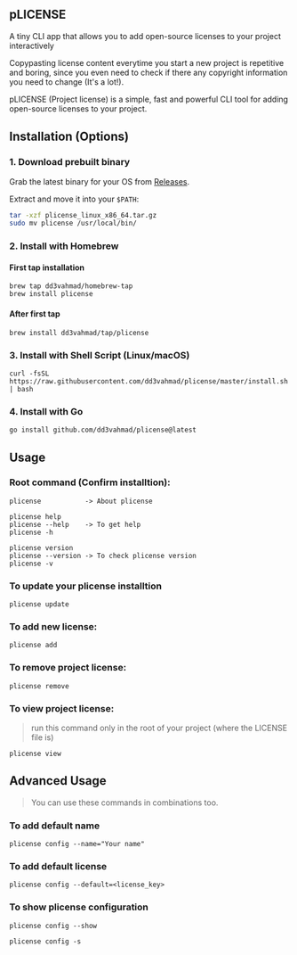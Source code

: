 ## pLICENSE

A tiny CLI app that allows you to add open-source licenses to your project interactively

Copypasting license content everytime you start a new project is repetitive and boring, since you
even need to check if there any copyright information you need to change (It's a lot!).

pLICENSE (Project license) is a simple, fast and powerful CLI tool for adding open-source licenses to your project.

## Installation (Options)

### 1. Download prebuilt binary
Grab the latest binary for your OS from [Releases](https://github.com/dd3vahmad/plicense/releases).

Extract and move it into your `$PATH`:
```bash
tar -xzf plicense_linux_x86_64.tar.gz
sudo mv plicense /usr/local/bin/
```

### 2. Install with Homebrew
#### First tap installation
```
brew tap dd3vahmad/homebrew-tap
brew install plicense
```

#### After first tap
```
brew install dd3vahmad/tap/plicense
```

### 3. Install with Shell Script (Linux/macOS)
```
curl -fsSL https://raw.githubusercontent.com/dd3vahmad/plicense/master/install.sh | bash
```

### 4. Install with Go
```
go install github.com/dd3vahmad/plicense@latest
```

## Usage
### Root command (Confirm installtion):
```
plicense           -> About plicense

plicense help
plicense --help    -> To get help
plicense -h

plicense version
plicense --version -> To check plicense version
plicense -v
```
### To update your plicense installtion
```
plicense update
```
### To add new license:
```
plicense add
```
### To remove project license:
```
plicense remove
```
### To view project license:
> run this command only in the root of your project (where the LICENSE file is)
```
plicense view
```

## Advanced Usage
> You can use these commands in combinations too.

### To add default name
```
plicense config --name="Your name"
```
### To add default license
```
plicense config --default=<license_key>
```
### To show plicense configuration
```
plicense config --show

plicense config -s
```

